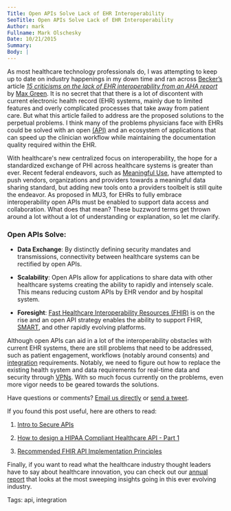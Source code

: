 ```yaml
---
Title: Open APIs Solve Lack of EHR Interoperability
SeoTitle: Open APIs Solve Lack of EHR Interoperability
Author: mark
Fullname: Mark Olschesky
Date: 10/21/2015
Summary: 
Body: |
---
```

As most healthcare technology professionals do, I was attempting to keep up to date on industry happenings in my down time and ran across [Becker’s](http://www.beckershospitalreview.com/healthcare-information-technology/) article *[15 criticisms on the lack of EHR interoperability from an AHA report](http://www.beckershospitalreview.com/healthcare-information-technology/15-criticisms-on-the-lack-of-ehr-interoperability.html)* by [Max Green](https://www.linkedin.com/pub/max-green/77/b9a/19). It is no secret that that there is a lot of discontent with current electronic health record (EHR) systems, mainly due to limited features and overly complicated processes that take away from patient care. But what this article failed to address are the proposed solutions to the perpetual problems. I think many of the problems physicians face with EHRs could be solved with an open [(API)](https://catalyze.io/glossary/healthcare-api) and an ecosystem of applications that can speed up the clinician workflow while maintaining the documentation quality required within the EHR. 

With healthcare's new centralized focus on interoperability, the hope for a standardized exchange of PHI across healthcare systems is greater than ever. Recent federal endeavors, such as [Meaningful Use](https://catalyze.io/blog/false-claims-meaningful-use-and-hipaa-compliance-what-s-the-connection), have attempted to push vendors, organizations and providers towards a meaningful data sharing standard, but adding new tools onto a providers toolbelt is still quite the endeavor. As proposed in MU3, for EHRs to fully embrace interoperability open APIs must be enabled to support data access and collaboration. What does that mean? These buzzword terms get thrown around a lot without a lot of understanding or explanation, so let me clarify. 

### Open APIs Solve:

- **Data Exchange**: By distinctly defining security mandates and transmissions, connectivity between healthcare systems can be rectified by open APIs. 

- **Scalability**: Open APIs allow for applications to share data with other healthcare systems creating the ability to rapidly and intensely scale. This means reducing custom APIs by EHR vendor and by hospital system.

- **Foresight**: [Fast Healthcare Interoperability Resources (FHIR)](https://catalyze.io/learn/introduction-to-fhir) is on the rise and an open API strategy enables the ability to support FHIR, [SMART](http://smarthealthit.org/), and other rapidly evolving platforms. 

Although open APIs can aid in a lot of the interoperability obstacles with current EHR systems, there are still problems that need to be addressed, such as patient engagement, workflows (notably around consents) and [integration](https://catalyze.io/solutions/data-integration-control) requirements. Notably, we need to figure out how to replace the existing health system and data requirements for real-time data and security through [VPNs](https://catalyze.io/blog/vpn-security-healthcare-integration). With so much focus currently on the problems, even more vigor needs to be geared towards the solutions.

Have questions or comments? [Email us directly](https://catalyze.io/blog/hello@catalyze.io) or [send a tweet](https://twitter.com/catalyzeio).

If you found this post useful, here are others to read:

1. [Intro to Secure APIs](https://catalyze.io/blog/intro-to-secure-apis)

2. [How to design a HIPAA Compliant Healthcare API - Part 1](https://catalyze.io/blog/how-to-design-a-hipaa-compliant-healthcare-api)

3. [Recommended FHIR API Implementation Principles](https://catalyze.io/learn/recommended-fhir-api-implementation-principles)

Finally, if you want to read what the healthcare industry thought leaders have to say about healthcare innovation, you can check out our [annual report](https://catalyze.io/innovation/2015) that looks at the most sweeping insights going in this ever evolving industry.

Tags: api, integration